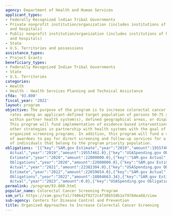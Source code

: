 ```yaml
---
agency: Department of Health and Human Services
applicant_types:
- Federally Recognized lndian Tribal Governments
- Private nonprofit institution/organization (includes institutions of higher education
  and hospitals)
- Public nonprofit institution/organization (includes institutions of higher education
  and hospitals)
- State
- U.S. Territories and possessions
assistance_types:
- Project Grants
beneficiary_types:
- Federally Recognized Indian Tribal Governments
- State
- U.S. Territories
categories:
- Health
- Health - Health Services Planning and Technical Assistance
cfda: '93.800'
fiscal_year: '2022'
layout: program
objective: The purpose of the program is to increase colorectal cancer (CRC) screening
  rates among an applicant-defined target population of persons 50-75 years of age
  within partner health system(s), defined geographical areas, or disparate populations.
  This program will fund implementation of evidence-based interventions (EBIs) and
  other strategies in partnership with health systems with the goal of instituting
  organized screening programs. In addition, this program will fund a small number
  of awardees to pay for direct screening and follow-up services for a limited number
  of individuals that belong to the program priority population.
obligations: '[{"key":"SAM.gov Estimate","year":"2019","amount":19557462.0},{"key":"SAM.gov
  Actual","year":"2019","amount":19557462.0},{"key":"USASpending.gov Obligations","year":"2019","amount":19628537.0},{"key":"SAM.gov
  Estimate","year":"2020","amount":22000000.0},{"key":"SAM.gov Actual","year":"2020","amount":22000000.0},{"key":"USASpending.gov
  Obligations","year":"2020","amount":22000000.0},{"key":"SAM.gov Estimate","year":"2021","amount":22382304.0},{"key":"SAM.gov
  Actual","year":"2021","amount":22382304.0},{"key":"USASpending.gov Obligations","year":"2021","amount":21544484.88},{"key":"SAM.gov
  Estimate","year":"2022","amount":22659654.0},{"key":"SAM.gov Actual","year":"2022","amount":22659654.0},{"key":"USASpending.gov
  Obligations","year":"2022","amount":18804663.34},{"key":"SAM.gov Estimate","year":"2023","amount":22103199.0},{"key":"SAM.gov
  Actual","year":"2023","amount":0.0},{"key":"USASpending.gov Obligations","year":"2023","amount":22102686.58}]'
permalink: /program/93.800.html
popular_name: Colorectal Cancer Screening Program
sam_url: https://sam.gov/fal/740642f0272c4f38b550b1e79784ea68/view
sub-agency: Centers for Disease Control and Prevention
title: Organized Approaches to Increase Colorectal Cancer Screening
---
```

